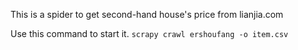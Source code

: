 This is a spider to get second-hand house's price from lianjia.com 

Use this command to start it.
`scrapy crawl ershoufang -o item.csv`
